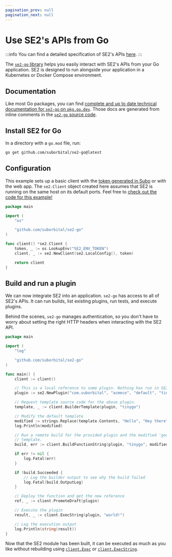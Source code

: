 ```yaml
---
pagination_prev: null
pagination_next: null
---
```


# Use SE2's APIs from Go

:::info
You can find a detailed specification of SE2's APIs [here](https://reference.suborbital.dev/).
:::

The [`se2-go` library](https://github.com/suborbital/se2-go) helps you easily interact with SE2's APIs from your Go application. SE2 is designed to run alongside your application in a Kubernetes or Docker Compose environment.

## Documentation

Like most Go packages, you can find [complete and up to date technical documentation for `se2-go` on `pkg.go.dev`](https://pkg.go.dev/github.com/suborbital/se2-go#section-readme). Those docs are generated from inline comments in the [`se2-go` source code](https://github.com/suborbital/se2-go).

## Install SE2 for Go

In a directory with a `go.mod` file, run:

```bash
go get github.com/suborbital/se2-go@latest
```

## Configuration

This example sets up a basic client with the [token generated in Subo](../open-source/subo.md) or with the web app. The `se2.Client` object created here assumes that SE2 is running on the same host on its default ports. Feel free to [check out the code for this example!](https://github.com/suborbital/se2-go/blob/main/examples/app)

```go title="client.go"
package main

import (
    "os"

    "github.com/suborbital/se2-go"
)

func client() *se2.Client {
    token, _ := os.LookupEnv("SE2_ENV_TOKEN")
    client, _ := se2.NewClient(se2.LocalConfig(), token)

    return client
}
```

## Build and run a plugin

We can now integrate SE2 into an application. `se2-go` has access to all of SE2's APIs. It can run builds, list existing plugins, run tests, and execute plugins.

Behind the scenes, `se2-go` manages authentication, so you don't have to worry about setting the right HTTP headers when interacting with the SE2 API.

```go title="app.go"
package main

import (
    "log"

    "github.com/suborbital/se2-go"
)

func main() {
    client := client()

    // This is a local reference to some plugin. Nothing has run in SE2 at this point.
    plugin := se2.NewPlugin("com.suborbital", "acmeco", "default", "tinygo-hey")

    // Request template source code for the above plugin.
    template, _ := client.BuilderTemplate(plugin, "tinygo")

    // Modify the default template
    modified := strings.Replace(template.Contents, "Hello", "Hey there", 1)
    log.Println(modified)

    // Run a remote build for the provided plugin and the modified 'goodbye world'
    // template.
    build, err := client.BuildFunctionString(plugin, "tinygo", modified)

    if err != nil {
        log.Fatal(err)
    }

    if !build.Succeeded {
        // Log the builder output to see why the build failed
        log.Fatal(build.OutputLog)
    }

    // Deploy the function and get the new reference
    ref, _ := client.PromoteDraft(plugin)

    // Execute the plugin
    result, _ := client.ExecString(plugin, "world!")

    // Log the execution output
    log.Println(string(result))
}
```

Now that the SE2 module has been built, it can be executed as much as you like without rebuilding using [`client.Exec`](https://pkg.go.dev/github.com/suborbital/se2-go#Client.Exec) or [`client.ExecString`](https://pkg.go.dev/github.com/suborbital/se2-go#Client.ExecString).
